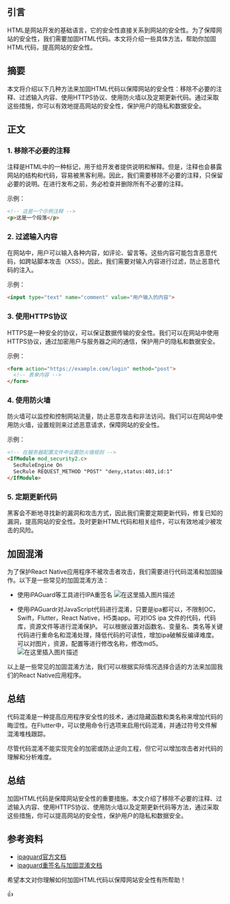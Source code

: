 ﻿

## 引言
HTML是网站开发的基础语言，它的安全性直接关系到网站的安全性。为了保障网站的安全性，我们需要加固HTML代码。本文将介绍一些具体方法，帮助你加固HTML代码，提高网站的安全性。

## 摘要
本文将介绍以下几种方法来加固HTML代码以保障网站的安全性：移除不必要的注释、过滤输入内容、使用HTTPS协议、使用防火墙以及定期更新代码。通过采取这些措施，你可以有效地提高网站的安全性，保护用户的隐私和数据安全。

## 正文

### 1. 移除不必要的注释
注释是HTML中的一种标记，用于给开发者提供说明和解释。但是，注释也会暴露网站的结构和代码，容易被黑客利用。因此，我们需要移除不必要的注释，只保留必要的说明。在进行发布之前，务必检查并删除所有不必要的注释。

示例：
```html
<!-- 这是一个示例注释 -->
<p>这是一个段落</p>
```

### 2. 过滤输入内容
在网站中，用户可以输入各种内容，如评论、留言等。这些内容可能包含恶意代码，如跨站脚本攻击（XSS）。因此，我们需要对输入内容进行过滤，防止恶意代码的注入。

示例：
```html
<input type="text" name="comment" value="用户输入的内容">
```

### 3. 使用HTTPS协议
HTTPS是一种安全的协议，可以保证数据传输的安全性。我们可以在网站中使用HTTPS协议，通过加密用户与服务器之间的通信，保护用户的隐私和数据安全。

示例：
```html
<form action="https://example.com/login" method="post">
  <!-- 表单内容 -->
</form>
```

### 4. 使用防火墙
防火墙可以监控和控制网站流量，防止恶意攻击和非法访问。我们可以在网站中使用防火墙，设置规则来过滤恶意请求，保障网站的安全性。

示例：
```html
<!-- 在服务器配置文件中设置防火墙规则 -->
<IfModule mod_security2.c>
  SecRuleEngine On
  SecRule REQUEST_METHOD "POST" "deny,status:403,id:1"
</IfModule>
```

### 5. 定期更新代码
黑客会不断地寻找新的漏洞和攻击方式，因此我们需要定期更新代码，修复已知的漏洞，提高网站的安全性。及时更新HTML代码和相关组件，可以有效地减少被攻击的风险。

## 加固混淆

为了保护React Native应用程序不被攻击者攻击，我们需要进行代码混淆和加固操作。以下是一些常见的加固混淆方法：

- 使用iPAGuard等工具进行IPA重签名
![在这里插入图片描述](https://img-blog.csdnimg.cn/direct/33b69b5ba3e34a129a36b7021da05745.png)

- 使用iPAGuardr对JavaScript代码进行混淆，只要是ipa都可以，不限制OC，Swift，Flutter，React Native，H5类app。可对IOS ipa 文件的代码，代码库，资源文件等进行混淆保护。 可以根据设置对函数名、变量名、类名等关键代码进行重命名和混淆处理，降低代码的可读性，增加ipa破解反编译难度。可以对图片，资源，配置等进行修改名称，修改md5。
![在这里插入图片描述](https://img-blog.csdnimg.cn/direct/81bd93335b2b433b856ea5cdbf09fffc.png)


以上是一些常见的加固混淆方法，我们可以根据实际情况选择合适的方法来加固我们的React Native应用程序。




## 总结

代码混淆是一种提高应用程序安全性的技术，通过隐藏函数和类名称来增加代码的晦涩性。在Flutter中，可以使用命令行选项来启用代码混淆，并通过符号文件解混淆堆栈跟踪。

尽管代码混淆不能实现完全的加密或防止逆向工程，但它可以增加攻击者对代码的理解和分析难度。


## 总结
加固HTML代码是保障网站安全性的重要措施。本文介绍了移除不必要的注释、过滤输入内容、使用HTTPS协议、使用防火墙以及定期更新代码等方法，通过采取这些措施，你可以提高网站的安全性，保护用户的隐私和数据安全。

## 参考资料
- [ipaguard官方文档](https://ipaguard.com/)
- [ipaguard重签名与加固混淆文档](https://ipaguard.com/doc/hot/sign.html)

希望本文对你理解如何加固HTML代码以保障网站安全性有所帮助！

:+1:
